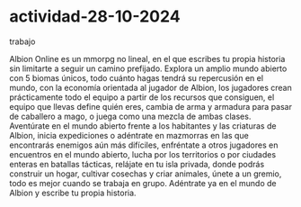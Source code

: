 # actividad-28-10-2024
trabajo

Albion Online es un mmorpg no lineal, en el que escribes tu propia historia sin limitarte a seguir un camino prefijado. 
Explora un amplio mundo abierto con 5 biomas únicos, todo cuánto hagas tendrá su repercusión en el mundo, con la economía orientada al jugador de Albion,
 los jugadores crean prácticamente todo el equipo a partir de los recursos que consiguen, el equipo que llevas define quién eres,
 cambia de arma y armadura para pasar de caballero a mago, o juega como una mezcla de ambas clases.
 Aventúrate en el mundo abierto frente a los habitantes y las criaturas de Albion, inicia expediciones o adéntrate en mazmorras en las que encontrarás enemigos aún más difíciles, enfréntate a otros jugadores en encuentros en el mundo abierto, lucha por los territorios o por ciudades enteras en batallas tácticas, relájate en tu isla privada, donde podrás construir un hogar, cultivar cosechas y criar animales, únete a un gremio, todo es mejor cuando se trabaja en grupo. Adéntrate ya en el mundo de Albion y escribe tu propia historia. 
